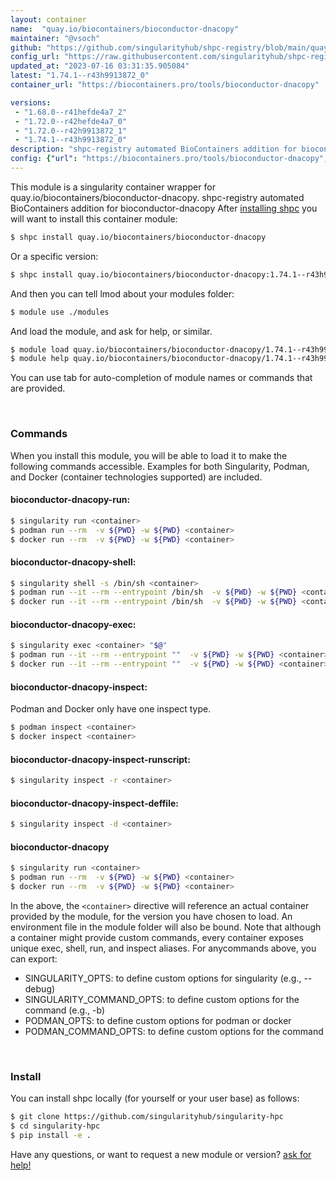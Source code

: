```yaml
---
layout: container
name:  "quay.io/biocontainers/bioconductor-dnacopy"
maintainer: "@vsoch"
github: "https://github.com/singularityhub/shpc-registry/blob/main/quay.io/biocontainers/bioconductor-dnacopy/container.yaml"
config_url: "https://raw.githubusercontent.com/singularityhub/shpc-registry/main/quay.io/biocontainers/bioconductor-dnacopy/container.yaml"
updated_at: "2023-07-16 03:31:35.905084"
latest: "1.74.1--r43h9913872_0"
container_url: "https://biocontainers.pro/tools/bioconductor-dnacopy"

versions:
 - "1.68.0--r41hefde4a7_2"
 - "1.72.0--r42hefde4a7_0"
 - "1.72.0--r42h9913872_1"
 - "1.74.1--r43h9913872_0"
description: "shpc-registry automated BioContainers addition for bioconductor-dnacopy"
config: {"url": "https://biocontainers.pro/tools/bioconductor-dnacopy", "maintainer": "@vsoch", "description": "shpc-registry automated BioContainers addition for bioconductor-dnacopy", "latest": {"1.74.1--r43h9913872_0": "sha256:f8b35bcaedbe2c4da556c67b0060cdae11130e0078cdef57c6e7b5fb837307a6"}, "tags": {"1.68.0--r41hefde4a7_2": "sha256:47435e845138630fbb7cc910441f609744ac2499c17a950e9202c4bc13a8cda7", "1.72.0--r42hefde4a7_0": "sha256:7eb2309f94e2912458dcf46f67890dccbb16b15e51912de80e72d5e5d7b5d486", "1.72.0--r42h9913872_1": "sha256:0670fd7b813228b2fcfb029645bf2c7361331afd5918fc707ebda600923bc5ba", "1.74.1--r43h9913872_0": "sha256:f8b35bcaedbe2c4da556c67b0060cdae11130e0078cdef57c6e7b5fb837307a6"}, "docker": "quay.io/biocontainers/bioconductor-dnacopy"}
---
```


This module is a singularity container wrapper for quay.io/biocontainers/bioconductor-dnacopy.
shpc-registry automated BioContainers addition for bioconductor-dnacopy
After [installing shpc](#install) you will want to install this container module:


```bash
$ shpc install quay.io/biocontainers/bioconductor-dnacopy
```

Or a specific version:

```bash
$ shpc install quay.io/biocontainers/bioconductor-dnacopy:1.74.1--r43h9913872_0
```

And then you can tell lmod about your modules folder:

```bash
$ module use ./modules
```

And load the module, and ask for help, or similar.

```bash
$ module load quay.io/biocontainers/bioconductor-dnacopy/1.74.1--r43h9913872_0
$ module help quay.io/biocontainers/bioconductor-dnacopy/1.74.1--r43h9913872_0
```

You can use tab for auto-completion of module names or commands that are provided.

<br>

### Commands

When you install this module, you will be able to load it to make the following commands accessible.
Examples for both Singularity, Podman, and Docker (container technologies supported) are included.

#### bioconductor-dnacopy-run:

```bash
$ singularity run <container>
$ podman run --rm  -v ${PWD} -w ${PWD} <container>
$ docker run --rm  -v ${PWD} -w ${PWD} <container>
```

#### bioconductor-dnacopy-shell:

```bash
$ singularity shell -s /bin/sh <container>
$ podman run --it --rm --entrypoint /bin/sh  -v ${PWD} -w ${PWD} <container>
$ docker run --it --rm --entrypoint /bin/sh  -v ${PWD} -w ${PWD} <container>
```

#### bioconductor-dnacopy-exec:

```bash
$ singularity exec <container> "$@"
$ podman run --it --rm --entrypoint ""  -v ${PWD} -w ${PWD} <container> "$@"
$ docker run --it --rm --entrypoint ""  -v ${PWD} -w ${PWD} <container> "$@"
```

#### bioconductor-dnacopy-inspect:

Podman and Docker only have one inspect type.

```bash
$ podman inspect <container>
$ docker inspect <container>
```

#### bioconductor-dnacopy-inspect-runscript:

```bash
$ singularity inspect -r <container>
```

#### bioconductor-dnacopy-inspect-deffile:

```bash
$ singularity inspect -d <container>
```



#### bioconductor-dnacopy

```bash
$ singularity run <container>
$ podman run --rm  -v ${PWD} -w ${PWD} <container>
$ docker run --rm  -v ${PWD} -w ${PWD} <container>
```


In the above, the `<container>` directive will reference an actual container provided
by the module, for the version you have chosen to load. An environment file in the
module folder will also be bound. Note that although a container
might provide custom commands, every container exposes unique exec, shell, run, and
inspect aliases. For anycommands above, you can export:

 - SINGULARITY_OPTS: to define custom options for singularity (e.g., --debug)
 - SINGULARITY_COMMAND_OPTS: to define custom options for the command (e.g., -b)
 - PODMAN_OPTS: to define custom options for podman or docker
 - PODMAN_COMMAND_OPTS: to define custom options for the command

<br>

### Install

You can install shpc locally (for yourself or your user base) as follows:

```bash
$ git clone https://github.com/singularityhub/singularity-hpc
$ cd singularity-hpc
$ pip install -e .
```

Have any questions, or want to request a new module or version? [ask for help!](https://github.com/singularityhub/singularity-hpc/issues)